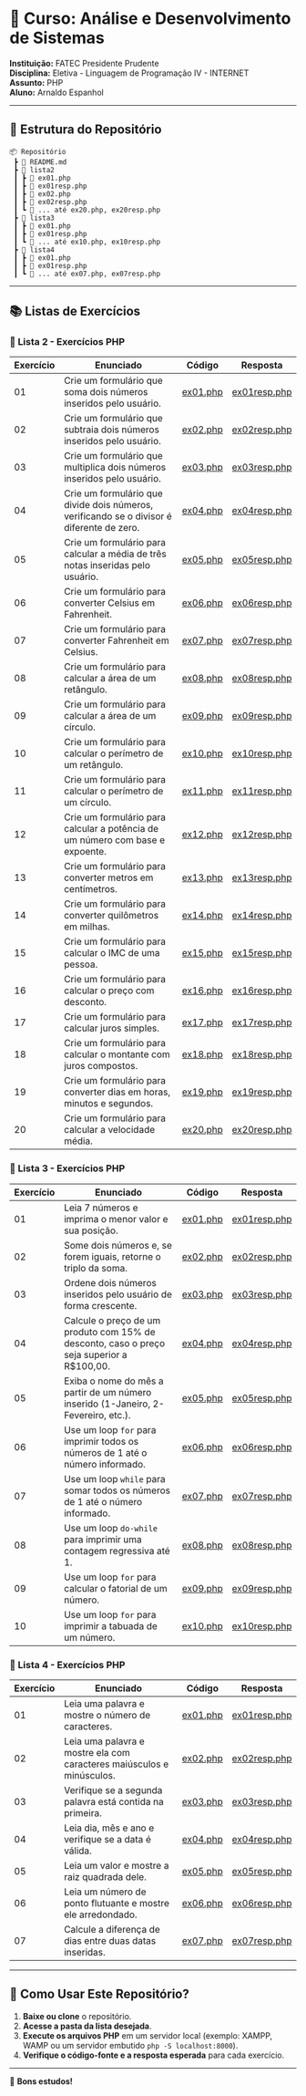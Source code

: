 # 📌 Curso: Análise e Desenvolvimento de Sistemas

**Instituição:** FATEC Presidente Prudente  
**Disciplina:** Eletiva - Linguagem de Programação IV - INTERNET  
**Assunto:** PHP  
**Aluno:** Arnaldo Espanhol

---

## 📁 Estrutura do Repositório

```
📦 Repositório
 ┣ 📜 README.md
 ┣ 📂 lista2
 ┃ ┣ 📜 ex01.php
 ┃ ┣ 📜 ex01resp.php
 ┃ ┣ 📜 ex02.php
 ┃ ┣ 📜 ex02resp.php
 ┃ ┗ 📜 ... até ex20.php, ex20resp.php
 ┣ 📂 lista3
 ┃ ┣ 📜 ex01.php
 ┃ ┣ 📜 ex01resp.php
 ┃ ┗ 📜 ... até ex10.php, ex10resp.php
 ┣ 📂 lista4
 ┃ ┣ 📜 ex01.php
 ┃ ┣ 📜 ex01resp.php
 ┃ ┗ 📜 ... até ex07.php, ex07resp.php
```

---

## 📚 Listas de Exercícios

### 📝 Lista 2 - Exercícios PHP

| Exercício | Enunciado | Código | Resposta |
|-----------|-----------|--------|----------|
| 01 | Crie um formulário que soma dois números inseridos pelo usuário. | [ex01.php](lista2/ex01.php) | [ex01resp.php](lista2/ex01resp.php) |
| 02 | Crie um formulário que subtraia dois números inseridos pelo usuário. | [ex02.php](lista2/ex02.php) | [ex02resp.php](lista2/ex02resp.php) |
| 03 | Crie um formulário que multiplica dois números inseridos pelo usuário. | [ex03.php](lista2/ex03.php) | [ex03resp.php](lista2/ex03resp.php) |
| 04 | Crie um formulário que divide dois números, verificando se o divisor é diferente de zero. | [ex04.php](lista2/ex04.php) | [ex04resp.php](lista2/ex04resp.php) |
| 05 | Crie um formulário para calcular a média de três notas inseridas pelo usuário. | [ex05.php](lista2/ex05.php) | [ex05resp.php](lista2/ex05resp.php) |
| 06 | Crie um formulário para converter Celsius em Fahrenheit. | [ex06.php](lista2/ex06.php) | [ex06resp.php](lista2/ex06resp.php) |
| 07 | Crie um formulário para converter Fahrenheit em Celsius. | [ex07.php](lista2/ex07.php) | [ex07resp.php](lista2/ex07resp.php) |
| 08 | Crie um formulário para calcular a área de um retângulo. | [ex08.php](lista2/ex08.php) | [ex08resp.php](lista2/ex08resp.php) |
| 09 | Crie um formulário para calcular a área de um círculo. | [ex09.php](lista2/ex09.php) | [ex09resp.php](lista2/ex09resp.php) |
| 10 | Crie um formulário para calcular o perímetro de um retângulo. | [ex10.php](lista2/ex10.php) | [ex10resp.php](lista2/ex10resp.php) |
| 11 | Crie um formulário para calcular o perímetro de um círculo. | [ex11.php](lista2/ex11.php) | [ex11resp.php](lista2/ex11resp.php) |
| 12 | Crie um formulário para calcular a potência de um número com base e expoente. | [ex12.php](lista2/ex12.php) | [ex12resp.php](lista2/ex12resp.php) |
| 13 | Crie um formulário para converter metros em centímetros. | [ex13.php](lista2/ex13.php) | [ex13resp.php](lista2/ex13resp.php) |
| 14 | Crie um formulário para converter quilômetros em milhas. | [ex14.php](lista2/ex14.php) | [ex14resp.php](lista2/ex14resp.php) |
| 15 | Crie um formulário para calcular o IMC de uma pessoa. | [ex15.php](lista2/ex15.php) | [ex15resp.php](lista2/ex15resp.php) |
| 16 | Crie um formulário para calcular o preço com desconto. | [ex16.php](lista2/ex16.php) | [ex16resp.php](lista2/ex16resp.php) |
| 17 | Crie um formulário para calcular juros simples. | [ex17.php](lista2/ex17.php) | [ex17resp.php](lista2/ex17resp.php) |
| 18 | Crie um formulário para calcular o montante com juros compostos. | [ex18.php](lista2/ex18.php) | [ex18resp.php](lista2/ex18resp.php) |
| 19 | Crie um formulário para converter dias em horas, minutos e segundos. | [ex19.php](lista2/ex19.php) | [ex19resp.php](lista2/ex19resp.php) |
| 20 | Crie um formulário para calcular a velocidade média. | [ex20.php](lista2/ex20.php) | [ex20resp.php](lista2/ex20resp.php) |

### 📝 Lista 3 - Exercícios PHP

| Exercício | Enunciado | Código | Resposta |
|-----------|-----------|--------|----------|
| 01 | Leia 7 números e imprima o menor valor e sua posição. | [ex01.php](lista3/ex01.php) | [ex01resp.php](lista3/ex01resp.php) |
| 02 | Some dois números e, se forem iguais, retorne o triplo da soma. | [ex02.php](lista3/ex02.php) | [ex02resp.php](lista3/ex02resp.php) |
| 03 | Ordene dois números inseridos pelo usuário de forma crescente. | [ex03.php](lista3/ex03.php) | [ex03resp.php](lista3/ex03resp.php) |
| 04 | Calcule o preço de um produto com 15% de desconto, caso o preço seja superior a R$100,00. | [ex04.php](lista3/ex04.php) | [ex04resp.php](lista3/ex04resp.php) |
| 05 | Exiba o nome do mês a partir de um número inserido (1-Janeiro, 2-Fevereiro, etc.). | [ex05.php](lista3/ex05.php) | [ex05resp.php](lista3/ex05resp.php) |
| 06 | Use um loop `for` para imprimir todos os números de 1 até o número informado. | [ex06.php](lista3/ex06.php) | [ex06resp.php](lista3/ex06resp.php) |
| 07 | Use um loop `while` para somar todos os números de 1 até o número informado. | [ex07.php](lista3/ex07.php) | [ex07resp.php](lista3/ex07resp.php) |
| 08 | Use um loop `do-while` para imprimir uma contagem regressiva até 1. | [ex08.php](lista3/ex08.php) | [ex08resp.php](lista3/ex08resp.php) |
| 09 | Use um loop `for` para calcular o fatorial de um número. | [ex09.php](lista3/ex09.php) | [ex09resp.php](lista3/ex09resp.php) |
| 10 | Use um loop `for` para imprimir a tabuada de um número. | [ex10.php](lista3/ex10.php) | [ex10resp.php](lista3/ex10resp.php) |

### 📝 Lista 4 - Exercícios PHP

| Exercício | Enunciado | Código | Resposta |
|-----------|-----------|--------|----------|
| 01 | Leia uma palavra e mostre o número de caracteres. | [ex01.php](lista4/ex01.php) | [ex01resp.php](lista4/ex01resp.php) |
| 02 | Leia uma palavra e mostre ela com caracteres maiúsculos e minúsculos. | [ex02.php](lista4/ex02.php) | [ex02resp.php](lista4/ex02resp.php) |
| 03 | Verifique se a segunda palavra está contida na primeira. | [ex03.php](lista4/ex03.php) | [ex03resp.php](lista4/ex03resp.php) |
| 04 | Leia dia, mês e ano e verifique se a data é válida. | [ex04.php](lista4/ex04.php) | [ex04resp.php](lista4/ex04resp.php) |
| 05 | Leia um valor e mostre a raiz quadrada dele. | [ex05.php](lista4/ex05.php) | [ex05resp.php](lista4/ex05resp.php) |
| 06 | Leia um número de ponto flutuante e mostre ele arredondado. | [ex06.php](lista4/ex06.php) | [ex06resp.php](lista4/ex06resp.php) |
| 07 | Calcule a diferença de dias entre duas datas inseridas. | [ex07.php](lista4/ex07.php) | [ex07resp.php](lista4/ex07resp.php) |

---

## 📌 Como Usar Este Repositório?

1. **Baixe ou clone** o repositório.
2. **Acesse a pasta da lista desejada**.
3. **Execute os arquivos PHP** em um servidor local (exemplo: XAMPP, WAMP ou um servidor embutido `php -S localhost:8000`).
4. **Verifique o código-fonte e a resposta esperada** para cada exercício.

---
🚀 **Bons estudos!**